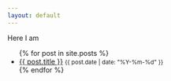 ```yaml
---
layout: default
---
```

Here I am

<ul>
  {% for post in site.posts %}
    <li>
      <a href="{{ post.url | relative_url }}">{{ post.title }}</a>
      <small>{{ post.date | date: "%Y-%m-%d" }}</small>
    </li>
  {% endfor %}
</ul>
